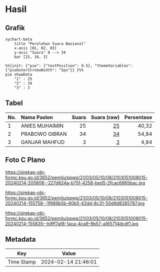 # Hasil

## Grafik

```mermaid
xychart-beta
    title "Perolehan Suara Nasional"
    x-axis [01, 02, 03]
    y-axis "Suara" 0 --> 34
    bar [25, 34, 3]
```

```mermaid
%%{init: {"pie": {"textPosition": 0.5}, "themeVariables": {"pieOuterStrokeWidth": "5px"}} }%%
pie showData
    "1" : 25
    "2" : 34
    "3" : 3
```

## Tabel

| No. | Nama Paslon    | Suara | Suara (raw) | Persentase |
|:--- |:-------------- | -----:| -----------:| ----------:|
| 1   | ANIES MUHAIMIN | 25    | [25][p-1]   | 40,32      |
| 2   | PRABOWO GIBRAN | 34    | [34][p-2]   | 54,84      |
| 3   | GANJAR MAHFUD  | 3     | [3][p-3]    | 4,84       |


[p-1]: https://github.com/gigit-pemilu/pemilu-2024/blob/main/pilpres/hitung-suara/sub/21-kepulauan-riau/sub/03-natuna/sub/05-bunguran-barat/sub/1008-sedanau/sub/015-tps/sub/paslon-1.txt
[p-2]: https://github.com/gigit-pemilu/pemilu-2024/blob/main/pilpres/hitung-suara/sub/21-kepulauan-riau/sub/03-natuna/sub/05-bunguran-barat/sub/1008-sedanau/sub/015-tps/sub/paslon-2.txt
[p-3]: https://github.com/gigit-pemilu/pemilu-2024/blob/main/pilpres/hitung-suara/sub/21-kepulauan-riau/sub/03-natuna/sub/05-bunguran-barat/sub/1008-sedanau/sub/015-tps/sub/paslon-3.txt

## Foto C Plano

https://sirekap-obj-formc.kpu.go.id/3652/pemilu/ppwp/21/03/05/10/08/2103051008015-20240214-205808--227d624a-b75f-4258-bed5-2fcac6865bac.jpg

https://sirekap-obj-formc.kpu.go.id/3652/pemilu/ppwp/21/03/05/10/08/2103051008015-20240214-155758--1f989b5b-60b5-42dd-8c31-50d9d8285787.jpg

https://sirekap-obj-formc.kpu.go.id/3652/pemilu/ppwp/21/03/05/10/08/2103051008015-20240214-155835--b9ff7af8-1aca-4ca9-9b57-a165714dcdf1.jpg


## Metadata

| Key        | Value               |
| ---------- | ------------------- |
| Time Stamp | 2024-02-14 21:46:01 |



